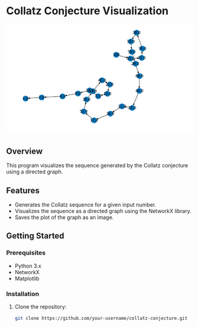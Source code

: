 # Collatz Conjecture Visualization
![Alt text](graph.png)
## Overview
This program visualizes the sequence generated by the Collatz conjecture using a directed graph.

## Features
- Generates the Collatz sequence for a given input number.
- Visualizes the sequence as a directed graph using the NetworkX library.
- Saves the plot of the graph as an image.

## Getting Started
### Prerequisites
- Python 3.x
- NetworkX
- Matplotlib

### Installation
1. Clone the repository:
   ```bash
   git clone https://github.com/your-username/collatz-conjecture.git

